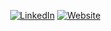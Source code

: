 <p align="center">
<a href="https://github.com/ewsc"><img src="https://komarev.com/ghpvc/?username=gthanksg&label=Visitors&color=0e75b6&style=flat" alt=""></a>
<a href="https://www.linkedin.com/in/azam-alamov/"><img src="https://img.shields.io/badge/LinkedIn-%230077B5.svg?&color=0e75b6&style=plastic-square&logo=&logoColor=white" alt="LinkedIn"></a>
<a href="https://ewsc.github.io/home/"><img src="https://img.shields.io/badge/Website-%240077B.svg?&color=0e75b6&style=plastic-square&logo=&logoColor=white" alt="Website"></a>
</p>
